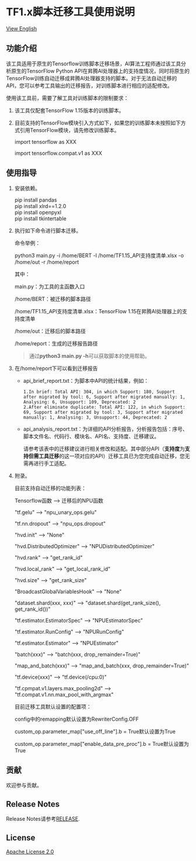 # TF1.x脚本迁移工具使用说明

[View English](README.en.md)

## 功能介绍
该工具适用于原生的Tensorflow训练脚本迁移场景，AI算法工程师通过该工具分析原生的TensorFlow Python API在昇腾AI处理器上的支持度情况，同时将原生的TensorFlow训练自动迁移成昇腾AI处理器支持的脚本。对于无法自动迁移的API，您可以参考工具输出的迁移报告，对训练脚本进行相应的适配修改。

使用该工具前，需要了解工具对训练脚本的限制要求：
1. 该工具仅配套TensorFlow 1.15版本的训练脚本。


2. 目前支持的TensorFlow模块引入方式如下，如果您的训练脚本未按照如下方式引用TensorFlow模块，请先修改训练脚本。

    import tensorflow as XXX

    import tensorflow.compat.v1 as XXX

## 使用指导
1. 安装依赖。

    pip install pandas  
    pip install xlrd==1.2.0  
    pip install openpyxl  
    pip install tkintertable  


2. 执行如下命令进行脚本迁移。

   命令举例：

   python3 main.py -i /home/BERT -l /home/TF1.15_API支持度清单.xlsx -o /home/out -r /home/report

   其中：

    main.py：为工具的主函数入口

    /home/BERT：被迁移的脚本路径

    /home/TF1.15_API支持度清单.xlsx：TensorFlow 1.15在昇腾AI处理器上的支持度清单

    /home/out：迁移后的脚本路径

    /home/report：生成的迁移报告路径
    > 通过**python3 main.py -h**可以获取脚本的使用帮助。

3. 在/home/report下可以看到迁移报告

    - api_brief_report.txt：为脚本中API的统计结果，例如：
      ```
      1.In brief: Total API: 304, in which Support: 180, Support after migrated by tool: 6, Support after migrated manually: 1, Analysing: 6, Unsupport: 109, Deprecated: 2
      2.After eliminate duplicate: Total API: 122, in which Support: 69, Support after migrated by tool: 3, Support after migrated manually: 1, Analysing: 3, Unsupport: 44, Deprecated: 2
      ```
    - api_analysis_report.txt：为详细的API分析报告，分析报告包括：序号、脚本文件名、代码行、模块名、API名、支持度、迁移建议。

      请参考该表中的迁移建议进行相关修改和适配。其中部分API（**支持度**为**支持但需工具迁移**的这一项对应的API）迁移工具已为您完成自动迁移，您无需再进行手工适配。


4. 附录。

    目前支持自动迁移的功能列表：
    
     Tensorflow函数 --> 迁移后的NPU函数

     "tf.gelu" --> "npu_unary_ops.gelu"

     "tf.nn.dropout" --> "npu_ops.dropout"

     "hvd.init" --> "None"

     "hvd.DistributedOptimizer" --> "NPUDistributedOptimizer"

     "hvd.rank" --> "get_rank_id"

     "hvd.local_rank" --> "get_local_rank_id"

     "hvd.size" --> "get_rank_size"

     "BroadcastGlobalVariablesHook" --> "None"

     "dataset.shard(xxx, xxx)" --> "dataset.shard(get_rank_size(), get_rank_id())"

     "tf.estimator.EstimatorSpec" --> "NPUEstimatorSpec"

     "tf.estimator.RunConfig" --> "NPURunConfig"

     "tf.estimator.Estimator" --> "NPUEstimator"

     "batch(xxx)" --> "batch(xxx, drop_remainder=True)"

     "map_and_batch(xxx)" --> "map_and_batch(xxx, drop_remainder=True)"

     "tf.device(xxx)" --> "tf.device(/cpu:0)"

     "tf.cpmpat.v1.layers.max_pooling2d" --> "tf.compat.v1.nn.max_pool_with_argmax"

    目前迁移工具默认设置的配置项：
    
    config中的remapping默认设置为RewriterConfig.OFF

    custom_op.parameter_map["use_off_line"].b = True默认设置为True

    custom_op.parameter_map["enable_data_pre_proc"].b = True默认设置为True

## 贡献

欢迎参与贡献。

## Release Notes

Release Notes请参考[RELEASE](RELEASE.md).

## License

[Apache License 2.0](LICENSE)
